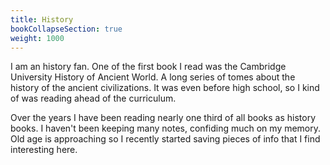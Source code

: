 ```yaml
---
title: History
bookCollapseSection: true
weight: 1000
---
```


I am an history fan. One of the first book I read was the Cambridge University 
History of Ancient World. A long series of tomes about the history of the 
ancient civilizations. It was even before high school, so I kind of was reading 
ahead of the curriculum.

Over the years I have been reading nearly one third of all books as history 
books. I haven't been keeping many notes, confiding much on my memory. Old age 
is approaching so I recently started saving pieces of info that I find 
interesting here.
